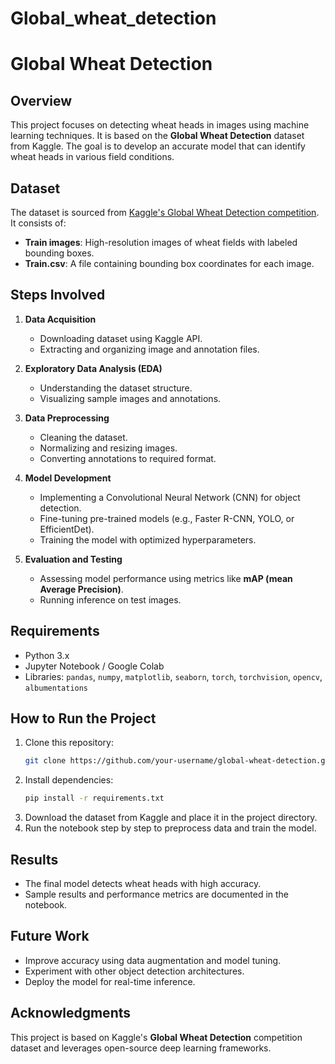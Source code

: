 # Global_wheat_detection
# Global Wheat Detection

## Overview
This project focuses on detecting wheat heads in images using machine learning techniques. It is based on the **Global Wheat Detection** dataset from Kaggle. The goal is to develop an accurate model that can identify wheat heads in various field conditions.

## Dataset
The dataset is sourced from [Kaggle's Global Wheat Detection competition](https://www.kaggle.com/c/global-wheat-detection). It consists of:
- **Train images**: High-resolution images of wheat fields with labeled bounding boxes.
- **Train.csv**: A file containing bounding box coordinates for each image.

## Steps Involved
1. **Data Acquisition**
   - Downloading dataset using Kaggle API.
   - Extracting and organizing image and annotation files.
   
2. **Exploratory Data Analysis (EDA)**
   - Understanding the dataset structure.
   - Visualizing sample images and annotations.
   
3. **Data Preprocessing**
   - Cleaning the dataset.
   - Normalizing and resizing images.
   - Converting annotations to required format.

4. **Model Development**
   - Implementing a Convolutional Neural Network (CNN) for object detection.
   - Fine-tuning pre-trained models (e.g., Faster R-CNN, YOLO, or EfficientDet).
   - Training the model with optimized hyperparameters.

5. **Evaluation and Testing**
   - Assessing model performance using metrics like **mAP (mean Average Precision)**.
   - Running inference on test images.
   
## Requirements
- Python 3.x
- Jupyter Notebook / Google Colab
- Libraries: `pandas`, `numpy`, `matplotlib`, `seaborn`, `torch`, `torchvision`, `opencv`, `albumentations`

## How to Run the Project
1. Clone this repository:
   ```bash
   git clone https://github.com/your-username/global-wheat-detection.git
   ```
2. Install dependencies:
   ```bash
   pip install -r requirements.txt
   ```
3. Download the dataset from Kaggle and place it in the project directory.
4. Run the notebook step by step to preprocess data and train the model.

## Results
- The final model detects wheat heads with high accuracy.
- Sample results and performance metrics are documented in the notebook.

## Future Work
- Improve accuracy using data augmentation and model tuning.
- Experiment with other object detection architectures.
- Deploy the model for real-time inference.

## Acknowledgments
This project is based on Kaggle's **Global Wheat Detection** competition dataset and leverages open-source deep learning frameworks.

